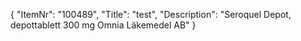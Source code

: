 {
  "ItemNr": "100489",
  "Title": "test",
  "Description": "Seroquel Depot, depottablett 300 mg Omnia Läkemedel AB"
}